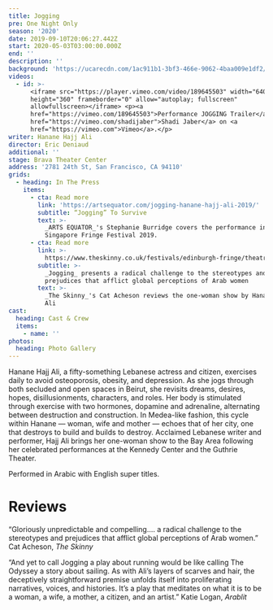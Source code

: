 ```yaml
---
title: Jogging
pre: One Night Only
season: '2020'
date: 2019-09-10T20:06:27.442Z
start: 2020-05-03T03:00:00.000Z
end: ''
description: ''
background: 'https://ucarecdn.com/1ac911b1-3bf3-466e-9062-4baa009e1df2/'
videos:
  - id: >-
      <iframe src="https://player.vimeo.com/video/189645503" width="640"
      height="360" frameborder="0" allow="autoplay; fullscreen"
      allowfullscreen></iframe> <p><a
      href="https://vimeo.com/189645503">Performance JOGGING Trailer</a> from <a
      href="https://vimeo.com/shadijaber">Shadi Jaber</a> on <a
      href="https://vimeo.com">Vimeo</a>.</p>
writer: Hanane Hajj Ali
director: Eric Deniaud
additional: ''
stage: Brava Theater Center
address: '2781 24th St, San Francisco, CA 94110'
grids:
  - heading: In The Press
    items:
      - cta: Read more
        link: 'https://artsequator.com/jogging-hanane-hajj-ali-2019/'
        subtitle: “Jogging” To Survive
        text: >-
          _ARTS EQUATOR_'s Stephanie Burridge covers the performance in M1
          Singapore Fringe Festival 2019.
      - cta: Read more
        link: >-
          https://www.theskinny.co.uk/festivals/edinburgh-fringe/theatre/jogging-summerhall
        subtitle: >-
          _Jogging_ presents a radical challenge to the stereotypes and
          prejudices that afflict global perceptions of Arab women
        text: >-
          _The Skinny_'s Cat Acheson reviews the one-woman show by Hanane Hajj
          Ali
cast:
  heading: Cast & Crew
  items:
    - name: ''
photos:
  heading: Photo Gallery
---
```

Hanane Hajj Ali, a fifty-something Lebanese actress and citizen, exercises daily to avoid osteoporosis, obesity, and depression. As she jogs through both secluded and open spaces in Beirut, she revisits dreams, desires, hopes, disillusionments, characters, and roles. Her body is stimulated through exercise with two hormones, dopamine and adrenaline, alternating between destruction and construction. In Medea-like fashion, this cycle within Hanane — woman, wife and mother — echoes that of her city, one that destroys to build and builds to destroy. Acclaimed Lebanese writer and performer, Hajj Ali brings her one-woman show to the Bay Area following her celebrated performances at the Kennedy Center and the Guthrie Theater.

Performed in Arabic with English super titles. 

# Reviews

“Gloriously unpredictable and compelling.… a radical challenge to the stereotypes and prejudices that afflict global perceptions of Arab women.” Cat Acheson, _The Skinny_

“And yet to call Jogging a play about running would be like calling The Odyssey a story about sailing. As with Ali’s layers of scarves and hair, the deceptively straightforward premise unfolds itself into proliferating narratives, voices, and histories. It’s a play that meditates on what it is to be a woman, a wife, a mother, a citizen, and an artist.” Katie Logan, _Arablit_
